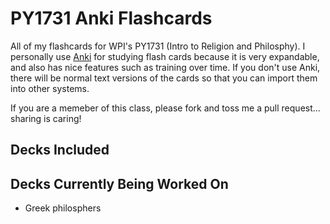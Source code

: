 # PY1731 Anki Flashcards
All of my flashcards for WPI's PY1731 (Intro to Religion and Philosphy). 
I personally use [Anki](https://apps.ankiweb.net/) for studying flash cards
because it is very expandable, and also has nice features such as training 
over time. If you don't use Anki, there will be normal text versions of the
cards so that you can import them into other systems.

If you are a memeber of this class, please fork and toss me a pull request... 
sharing is caring!

## Decks Included


## Decks Currently Being Worked On
* Greek philosphers
